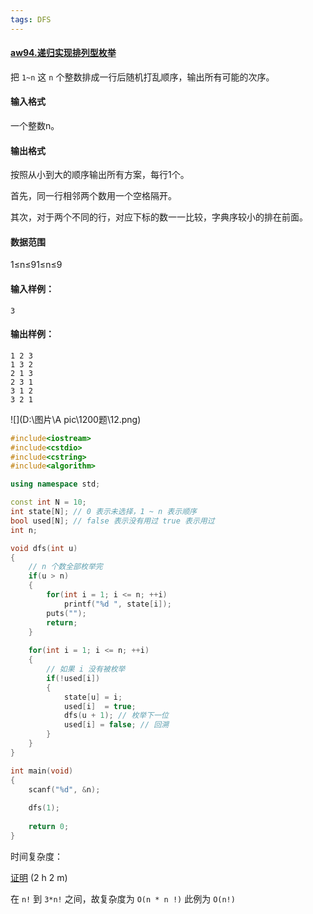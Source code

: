 ```yaml
---
tags: DFS
---
```




#### [aw94.递归实现排列型枚举](https://www.acwing.com/problem/content/96/)



把 `1~n` 这 `n` 个整数排成一行后随机打乱顺序，输出所有可能的次序。

#### 输入格式

一个整数n。

#### 输出格式

按照从小到大的顺序输出所有方案，每行1个。

首先，同一行相邻两个数用一个空格隔开。

其次，对于两个不同的行，对应下标的数一一比较，字典序较小的排在前面。

#### 数据范围

1≤n≤91≤n≤9

#### 输入样例：

```
3
```

#### 输出样例：

```
1 2 3
1 3 2
2 1 3
2 3 1
3 1 2
3 2 1
```

![](D:\图片\A pic\1200题\12.png)



```cpp
#include<iostream>
#include<cstdio>
#include<cstring>
#include<algorithm>

using namespace std;

const int N = 10;
int state[N]; // 0 表示未选择，1 ~ n 表示顺序
bool used[N]; // false 表示没有用过 true 表示用过
int n;

void dfs(int u)
{
    // n 个数全部枚举完
    if(u > n)
    {
        for(int i = 1; i <= n; ++i)
            printf("%d ", state[i]);
        puts("");
        return;
    }
    
    for(int i = 1; i <= n; ++i)
    {
        // 如果 i 没有被枚举
        if(!used[i])
        {
            state[u] = i;
            used[i]  = true;
            dfs(u + 1); // 枚举下一位
            used[i] = false; // 回溯
        }
    }
}

int main(void)
{
    scanf("%d", &n);
    
    dfs(1);
    
    return 0;
}
```

时间复杂度：

[证明](https://www.acwing.com/video/578/) (2 h 2 m)

在 `n!` 到 `3*n!` 之间，故复杂度为 `O(n * n !)` 此例为 `O(n!)`

